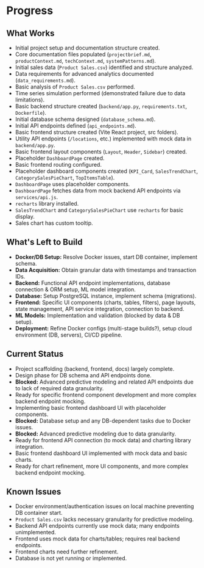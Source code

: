# Progress

## What Works

*   Initial project setup and documentation structure created.
*   Core documentation files populated (`projectbrief.md`, `productContext.md`, `techContext.md`, `systemPatterns.md`).
*   Initial sales data (`Product Sales.csv`) identified and structure analyzed.
*   Data requirements for advanced analytics documented (`data_requirements.md`).
*   Basic analysis of `Product Sales.csv` performed.
*   Time series simulation performed (demonstrated failure due to data limitations).
*   Basic backend structure created (`backend/app.py`, `requirements.txt`, `Dockerfile`).
*   Initial database schema designed (`database_schema.md`).
*   Initial API endpoints defined (`api_endpoints.md`).
*   Basic frontend structure created (Vite React project, src folders).
*   Utility API endpoints (`/locations`, etc.) implemented with mock data in `backend/app.py`.
*   Basic frontend layout components (`Layout`, `Header`, `Sidebar`) created.
*   Placeholder `DashboardPage` created.
*   Basic frontend routing configured.
*   Placeholder dashboard components created (`KPI_Card`, `SalesTrendChart`, `CategorySalesPieChart`, `TopItemsTable`).
*   `DashboardPage` uses placeholder components.
*   `DashboardPage` fetches data from mock backend API endpoints via `services/api.js`.
*   `recharts` library installed.
*   `SalesTrendChart` and `CategorySalesPieChart` use `recharts` for basic display.
*   Sales chart has custom tooltip.

## What's Left to Build

*   **Docker/DB Setup:** Resolve Docker issues, start DB container, implement schema.
*   **Data Acquisition:** Obtain granular data with timestamps and transaction IDs.
*   **Backend:** Functional API endpoint implementations, database connection & ORM setup, ML model integration.
*   **Database:** Setup PostgreSQL instance, implement schema (migrations).
*   **Frontend:** Specific UI components (charts, tables, filters), page layouts, state management, API service integration, connection to backend.
*   **ML Models:** Implementation and validation (blocked by data & DB setup).
*   **Deployment:** Refine Docker configs (multi-stage builds?), setup cloud environment (DB, servers), CI/CD pipeline.

## Current Status

*   Project scaffolding (backend, frontend, docs) largely complete.
*   Design phase for DB schema and API endpoints done.
*   **Blocked:** Advanced predictive modeling and related API endpoints due to lack of required data granularity.
*   Ready for specific frontend component development and more complex backend endpoint mocking.
*   Implementing basic frontend dashboard UI with placeholder components.
*   **Blocked:** Database setup and any DB-dependent tasks due to Docker issues.
*   **Blocked:** Advanced predictive modeling due to data granularity.
*   Ready for frontend API connection (to mock data) and charting library integration.
*   Basic frontend dashboard UI implemented with mock data and basic charts.
*   Ready for chart refinement, more UI components, and more complex backend endpoint mocking.

## Known Issues

*   Docker environment/authentication issues on local machine preventing DB container start.
*   `Product Sales.csv` lacks necessary granularity for predictive modeling.
*   Backend API endpoints currently use mock data; many endpoints unimplemented.
*   Frontend uses mock data for charts/tables; requires real backend endpoints.
*   Frontend charts need further refinement.
*   Database is not yet running or implemented. 